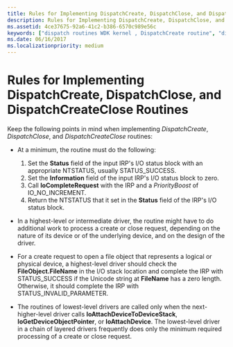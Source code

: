 ```yaml
---
title: Rules for Implementing DispatchCreate, DispatchClose, and DispatchCreateClose Routines
description: Rules for Implementing DispatchCreate, DispatchClose, and DispatchCreateClose Routines
ms.assetid: 4ce37675-92a6-41c2-b386-6570c989e56c
keywords: ["dispatch routines WDK kernel , DispatchCreate routine", "dispatch routines WDK kernel , DispatchClose routine", "dispatch routines WDK kernel , DispatchCreateClose routine", "DispatchCreateClose routine", "DispatchClose routine", "DispatchCreate routine", "IRP_MJ_CREATE I/O function code", "IRP_MJ_CLOSE I/O function code", "create dispatch routines WDK kernel", "close dispatch routines WDK kernel"]
ms.date: 06/16/2017
ms.localizationpriority: medium
---
```


# Rules for Implementing DispatchCreate, DispatchClose, and DispatchCreateClose Routines





Keep the following points in mind when implementing *DispatchCreate*, *DispatchClose*, and *DispatchCreateClose* routines:

-   At a minimum, the routine must do the following:
    1.  Set the **Status** field of the input IRP's I/O status block with an appropriate NTSTATUS, usually STATUS\_SUCCESS.
    2.  Set the **Information** field of the input IRP's I/O status block to zero.
    3.  Call **IoCompleteRequest** with the IRP and a *PriorityBoost* of IO\_NO\_INCREMENT.
    4.  Return the NTSTATUS that it set in the **Status** field of the IRP's I/O status block.
-   In a highest-level or intermediate driver, the routine might have to do additional work to process a create or close request, depending on the nature of its device or of the underlying device, and on the design of the driver.

-   For a create request to open a file object that represents a logical or physical device, a highest-level driver should check the **FileObject.FileName** in the I/O stack location and complete the IRP with STATUS\_SUCCESS if the Unicode string at **FileName** has a zero length. Otherwise, it should complete the IRP with STATUS\_INVALID\_PARAMETER.

-   The routines of lowest-level drivers are called only when the next-higher-level driver calls **IoAttachDeviceToDeviceStack**, **IoGetDeviceObjectPointer**, or **IoAttachDevice**. The lowest-level driver in a chain of layered drivers frequently does only the minimum required processing of a create or close request.

 

 




